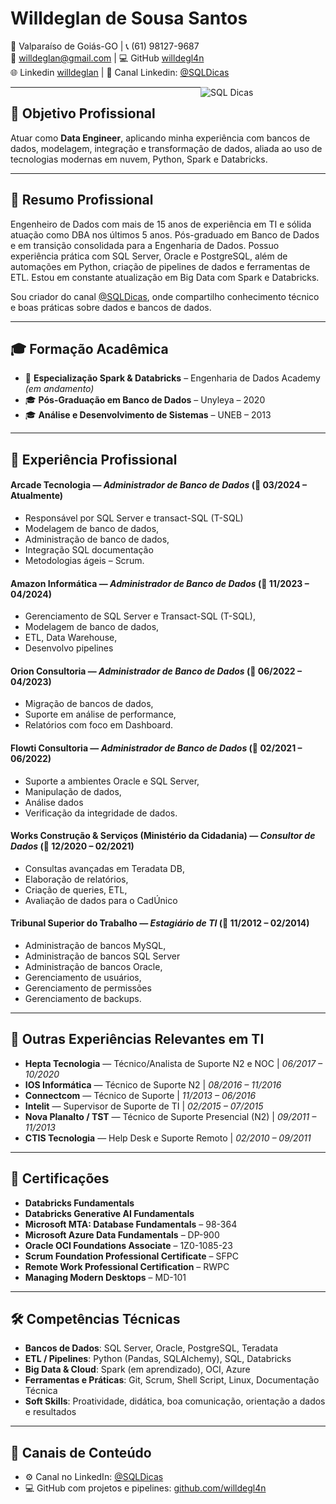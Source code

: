 # Willdeglan de Sousa Santos

📍 Valparaíso de Goiás-GO | 📞 (61) 98127-9687  <br>
📧 willdeglan@gmail.com  | 💻 GitHub [willdegl4n](https://github.com/willdegl4n) <br>
🌐 Linkedin [willdeglan](https://www.linkedin.com/in/willdeglan/) | 🔗 Canal Linkedin: [@SQLDicas](https://www.linkedin.com/company/sqldicas)

<!-- logo SQLDICAS inicio-->
<img src="![image](img/qrcodelinkedin.png)" width="200px" align="right" alt="SQL Dicas" />
<!-- logo SQLDICAS fim-->

---

## 🎯 Objetivo Profissional

Atuar como **Data Engineer**, aplicando minha experiência com bancos de dados, modelagem, integração e transformação de dados, aliada ao uso de tecnologias modernas em nuvem, Python, Spark e Databricks.

---

## 🧠 Resumo Profissional

Engenheiro de Dados com mais de 15 anos de experiência em TI e sólida atuação como DBA nos últimos 5 anos. Pós-graduado em Banco de Dados e em transição consolidada para a Engenharia de Dados. Possuo experiência prática com SQL Server, Oracle e PostgreSQL, além de automações em Python, criação de pipelines de dados e ferramentas de ETL. Estou em constante atualização em Big Data com Spark e Databricks.

Sou criador do canal [@SQLDicas](https://www.linkedin.com/company/sqldicas), onde compartilho conhecimento técnico e boas práticas sobre dados e bancos de dados.

---

## 🎓 Formação Acadêmica

- 🧪 **Especialização Spark & Databricks** – Engenharia de Dados Academy *(em andamento)*
- 🎓 **Pós-Graduação em Banco de Dados** – Unyleya – 2020
- 🎓 **Análise e Desenvolvimento de Sistemas** – UNEB – 2013

---

## 💼 Experiência Profissional

#### **Arcade Tecnologia** — *Administrador de Banco de Dados*  (📅 03/2024 – Atualmente)
- Responsável por SQL Server e transact-SQL (T-SQL)
- Modelagem de banco de dados,
- Administração de banco de dados,
- Integração SQL documentação
- Metodologias ágeis – Scrum.

#### **Amazon Informática** — *Administrador de Banco de Dados*  (📅 11/2023 – 04/2024)
- Gerenciamento de SQL Server e Transact-SQL (T-SQL),
- Modelagem de banco de dados,
- ETL, Data Warehouse,
- Desenvolvo pipelines 

#### **Orion Consultoria** — *Administrador de Banco de Dados* (📅 06/2022 – 04/2023)  
- Migração de bancos de dados,
- Suporte em análise de performance,
- Relatórios com foco em Dashboard.

#### **Flowti Consultoria** — *Administrador de Banco de Dados* (📅 02/2021 – 06/2022)  
- Suporte a ambientes Oracle e SQL Server,
- Manipulação de dados,
- Análise dados 
- Verificação da integridade de dados.

#### **Works Construção & Serviços (Ministério da Cidadania)** — *Consultor de Dados*  (📅 12/2020 – 02/2021)  
- Consultas avançadas em Teradata DB,
- Elaboração de relatórios,
- Criação de queries, ETL,
- Avaliação de dados para o CadÚnico

#### **Tribunal Superior do Trabalho** — *Estagiário de TI* (📅 11/2012 – 02/2014)
- Administração de bancos MySQL,
- Administração de bancos SQL Server
- Administração de bancos Oracle,
- Gerenciamento de usuários,
- Gerenciamento de permissões 
- Gerenciamento de backups.

---

## 🔧 Outras Experiências Relevantes em TI

- **Hepta Tecnologia** — Técnico/Analista de Suporte N2 e NOC | *06/2017 – 10/2020*  
- **IOS Informática** — Técnico de Suporte N2 | *08/2016 – 11/2016*  
- **Connectcom** — Técnico de Suporte | *11/2013 – 06/2016*  
- **Intelit** — Supervisor de Suporte de TI | *02/2015 – 07/2015*  
- **Nova Planalto / TST** — Técnico de Suporte Presencial (N2) | *09/2011 – 11/2013*  
- **CTIS Tecnologia** — Help Desk e Suporte Remoto | *02/2010 – 09/2011*  

---

## 📜 Certificações

- **Databricks Fundamentals**  
- **Databricks Generative AI Fundamentals**  
- **Microsoft MTA: Database Fundamentals** – 98-364
- **Microsoft Azure Data Fundamentals** – DP-900  
- **Oracle OCI Foundations Associate** – 1Z0-1085-23
- **Scrum Foundation Professional Certificate** – SFPC  
- **Remote Work Professional Certification** – RWPC  
- **Managing Modern Desktops** – MD-101 

---

## 🛠️ Competências Técnicas

- **Bancos de Dados**: SQL Server, Oracle, PostgreSQL, Teradata  
- **ETL / Pipelines**: Python (Pandas, SQLAlchemy), SQL, Databricks  
- **Big Data & Cloud**: Spark (em aprendizado), OCI, Azure  
- **Ferramentas e Práticas**: Git, Scrum, Shell Script, Linux, Documentação Técnica  
- **Soft Skills**: Proatividade, didática, boa comunicação, orientação a dados e resultados  

---

## 📣 Canais de Conteúdo

- ⚙️ Canal no LinkedIn: [@SQLDicas](https://www.linkedin.com/company/sqldicas)  
- 💻 GitHub com projetos e pipelines: [github.com/willdegl4n](https://github.com/willdegl4n)
